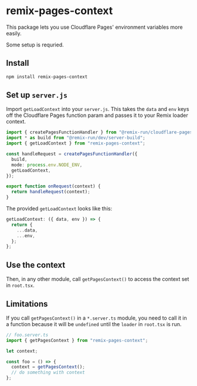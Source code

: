 # remix-pages-context

This package lets you use Cloudflare Pages' environment variables more easily.

Some setup is requried.

## Install

```sh
npm install remix-pages-context
```

## Set up `server.js`

Import `getLoadContext` into your `server.js`. This takes the `data` and `env`
keys off the Cloudflare Pages function param and passes it to your Remix loader
context.

```ts
import { createPagesFunctionHandler } from "@remix-run/cloudflare-pages";
import * as build from "@remix-run/dev/server-build";
import { getLoadContext } from "remix-pages-context";

const handleRequest = createPagesFunctionHandler({
  build,
  mode: process.env.NODE_ENV,
  getLoadContext,
});

export function onRequest(context) {
  return handleRequest(context);
}
```

The provided `getLoadContext` looks like this:

```ts
getLoadContext: ({ data, env }) => {
  return {
    ...data,
    ...env,
  };
};
```

## Use the context

Then, in any other module, call `getPagesContext()` to access the context set in `root.tsx`.

## Limitations

If you call `getPagesContext()` in a `*.server.ts` module, you need to call it in a function because it will be `undefined`
until the `loader` in `root.tsx` is run.

```ts
// foo.server.ts
import { getPagesContext } from "remix-pages-context";

let context;

const foo = () => {
  context = getPagesContext();
  // do something with context
};
```
